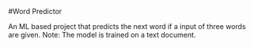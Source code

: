 #Word Predictor

An ML based project that predicts the next word if a input of three words are given. 
Note: The model is trained on a text document.
